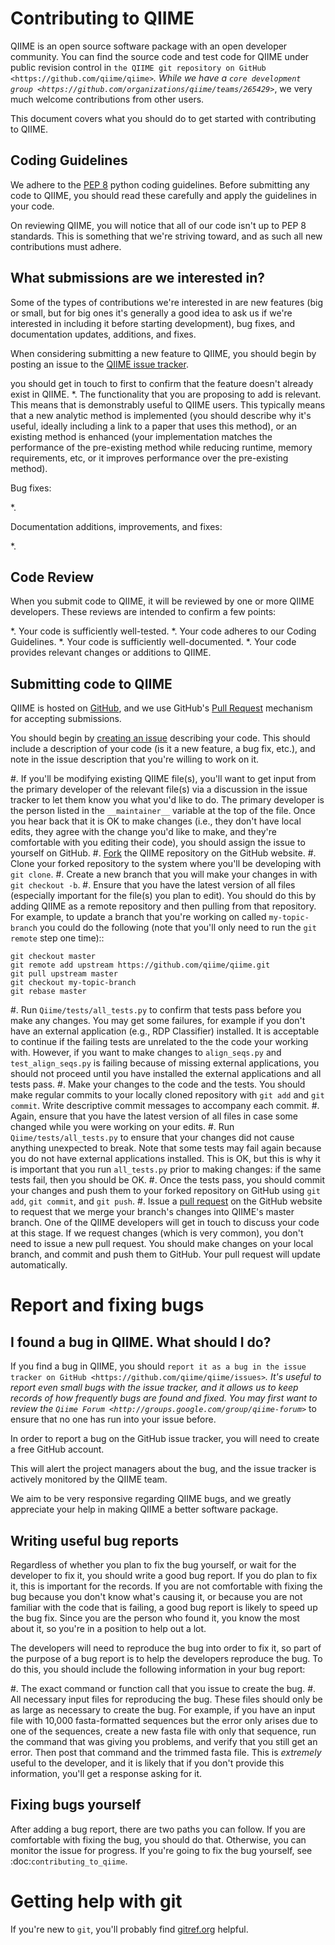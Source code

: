 Contributing to QIIME
=====================

QIIME is an open source software package with an open developer community. You can find the source code and test code for QIIME under public revision control in `the QIIME git repository on GitHub <https://github.com/qiime/qiime>`_. While we have a `core development group <https://github.com/organizations/qiime/teams/265429>`_, we very much welcome contributions from other users.

This document covers what you should do to get started with contributing to QIIME.

Coding Guidelines
-----------------

We adhere to the [PEP 8](http://www.python.org/dev/peps/pep-0008/) python coding guidelines. Before submitting any code to QIIME, you should read these carefully and apply the guidelines in your code.

On reviewing QIIME, you will notice that all of our code isn't up to PEP 8 standards. This is something that we're striving toward, and as such all new contributions must adhere.

What submissions are we interested in?
--------------------------------------

Some of the types of contributions we're interested in are new features (big or small, but for big ones it's generally a good idea to ask us if we're interested in including it before starting development), bug fixes, and documentation updates, additions, and fixes.

When considering submitting a new feature to QIIME, you should begin by posting an issue to the [QIIME issue tracker](https://github.com/qiime/qiime/issues). 


you should get in touch to first to confirm that the feature doesn't already exist in QIIME. 
 *. The functionality that you are proposing to add is relevant. This means that is demonstrably useful to QIIME users. This typically means that a new analytic method is implemented (you should describe why it's useful, ideally including a link to a paper that uses this method), or an existing method is enhanced (your implementation matches the performance of the pre-existing method while reducing runtime, memory requirements, etc, or it improves performance over the pre-existing method).

Bug fixes:

 *. 

Documentation additions, improvements, and fixes:

 *. 

Code Review
-----------

When you submit code to QIIME, it will be reviewed by one or more QIIME developers. These reviews are intended to confirm a few points:

 *. Your code is sufficiently well-tested.
 *. Your code adheres to our Coding Guidelines.
 *. Your code is sufficiently well-documented.
 *. Your code provides relevant changes or additions to QIIME. 

Submitting code to QIIME
------------------------

QIIME is hosted on [GitHub](http://www.github.com), and we use GitHub's [Pull Request](https://help.github.com/articles/using-pull-requests) mechanism for accepting submissions.

You should begin by [creating an issue](https://github.com/qiime/qiime/issues) describing your code. This should include a description of your code (is it a new feature, a bug fix, etc.), and note in the issue description that you're willing to work on it. 

 #. If you'll be modifying existing QIIME file(s), you'll want to get input from the primary developer of the relevant file(s) via a discussion in the issue tracker to let them know you what you'd like to do. The primary developer is the person listed in the ``__maintainer__`` variable at the top of the file. Once you hear back that it is OK to make changes (i.e., they don't have local edits, they agree with the change you'd like to make, and they're comfortable with you editing their code), you should assign the issue to yourself on GitHub.
 #. [Fork](https://help.github.com/articles/fork-a-repo) the QIIME repository on the GitHub website.
 #. Clone your forked repository to the system where you'll be developing with ``git clone``.
 #. Create a new branch that you will make your changes in with ``git checkout -b``.
 #. Ensure that you have the latest version of all files (especially important for the file(s) you plan to edit). You should do this by adding QIIME as a remote repository and then pulling from that repository. For example, to update a branch that you're working on called ``my-topic-branch`` you could do the following (note that you'll only need to run the ``git remote`` step one time)::
	
	git checkout master
	git remote add upstream https://github.com/qiime/qiime.git
	git pull upstream master
	git checkout my-topic-branch
	git rebase master

 #. Run ``Qiime/tests/all_tests.py`` to confirm that tests pass before you make any changes. You may get some failures, for example if you don't have an external application (e.g., RDP Classifier) installed. It is acceptable to continue if the failing tests are unrelated to the the code your working with. However, if you want to make changes to ``align_seqs.py`` and ``test_align_seqs.py`` is failing because of missing external applications, you should not proceed until you have installed the external applications and all tests pass.
 #. Make your changes to the code and the tests. You should make regular commits to your locally cloned repository with ``git add`` and ``git commit``. Write descriptive commit messages to accompany each commit.
 #. Again, ensure that you have the latest version of all files in case some changed while you were working on your edits. 
 #. Run ``Qiime/tests/all_tests.py`` to ensure that your changes did not cause anything unexpected to break. Note that some tests may fail again because you do not have external applications installed. This is OK, but this is why it is important that you run ``all_tests.py`` prior to making changes: if the same tests fail, then you should be OK.
 #. Once the tests pass, you should commit your changes and push them to your forked repository on GitHub using ``git add``, ``git commit``, and ``git push``. 
 #. Issue a [pull request](https://help.github.com/articles/using-pull-requests) on the GitHub website to request that we merge your branch's changes into QIIME's master branch. One of the QIIME developers will get in touch to discuss your code at this stage. If we request changes (which is very common), you don't need to issue a new pull request. You should make changes on your local branch, and commit and push them to GitHub. Your pull request will update automatically.


Report and fixing bugs
======================

I found a bug in QIIME. What should I do?
-----------------------------------------

If you find a bug in QIIME, you should `report it as a bug in the issue tracker on GitHub <https://github.com/qiime/qiime/issues>`_. It's useful to report even small bugs with the issue tracker, and it allows us to keep records of how frequently bugs are found and fixed. You may first want to review the `Qiime Forum <http://groups.google.com/group/qiime-forum>`_ to ensure that no one has run into your issue before.

In order to report a bug on the GitHub issue tracker, you will need to create a free GitHub account.

This will alert the project managers about the bug, and the issue tracker is actively monitored by the QIIME team.

We aim to be very responsive regarding QIIME bugs, and we greatly appreciate your help in making QIIME a better software package.

Writing useful bug reports
--------------------------

Regardless of whether you plan to fix the bug yourself, or wait for the developer to fix it, you should write a good bug report. If you do plan to fix it, this is important for the records. If you are not comfortable with fixing the bug because you don't know what's causing it, or because you are not familiar with the code that is failing, a good bug report is likely to speed up the bug fix. Since you are the person who found it, you know the most about it, so you're in a position to help out a lot. 

The developers will need to reproduce the bug into order to fix it, so part of the purpose of a bug report is to help the developers reproduce the bug. To do this, you should include the following information in your bug report:

 #. The exact command or function call that you issue to create the bug.
 #. All necessary input files for reproducing the bug. These files should only be as large as necessary to create the bug. For example, if you have an input file with 10,000 fasta-formatted sequences but the error only arises due to one of the sequences, create a new fasta file with only that sequence, run the command that was giving you problems, and verify that you still get an error. Then post that command and the trimmed fasta file. This is *extremely* useful to the developer, and it is likely that if you don't provide this information, you'll get a response asking for it.

Fixing bugs yourself
--------------------

After adding a bug report, there are two paths you can follow. If you are comfortable with fixing the bug, you should do that. Otherwise, you can monitor the issue for progress. If you're going to fix the bug yourself, see :doc:`contributing_to_qiime`.

Getting help with git
=====================

If you're new to ``git``, you'll probably find [gitref.org](http://gitref.org/) helpful.
